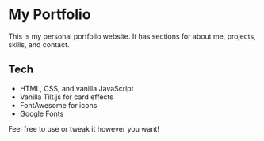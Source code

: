 # My Portfolio

This is my personal portfolio website. It has sections for about me, projects, skills, and contact.

## Tech

- HTML, CSS, and vanilla JavaScript  
- Vanilla Tilt.js for card effects  
- FontAwesome for icons  
- Google Fonts

Feel free to use or tweak it however you want!

